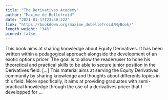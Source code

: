 ```yaml
---
title: "The Derivatives Academy"
author: "Maxime de Bellefroid"
date: "2021-01-17T23:30:22Z"
link: "https://bookdown.org/maxime_debellefroid/MyBook/"
length_weight: "34%"
pinned: false
---
```


This book aims at sharing knowledge about Equity Derivatives. It has been written within a pedagogical approach alongside the development of an exotic options pricer. The goal is to allow the reader/user to hone his theoretical and practical skills to be able to secure junior position in the Derivatives field. [...] This material aims at serving the Equity Derivatives community by sharing knowledge and thoughts about differents topics in this field. More specifically, it aims at providing graduates with semi-practical knowledge through the use of a derivatives pricer that I developped for ...
